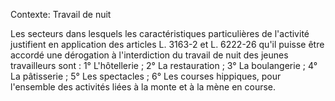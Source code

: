 Contexte: Travail de nuit

Les secteurs dans lesquels les caractéristiques particulières de l'activité justifient en application des articles L. 3163-2 et L. 6222-26 qu'il puisse être accordé une dérogation à l'interdiction du travail de nuit des jeunes travailleurs sont : 1° L'hôtellerie ; 2° La restauration ; 3° La boulangerie ; 4° La pâtisserie ; 5° Les spectacles ; 6° Les courses hippiques, pour l'ensemble des activités liées à la monte et à la mène en course.